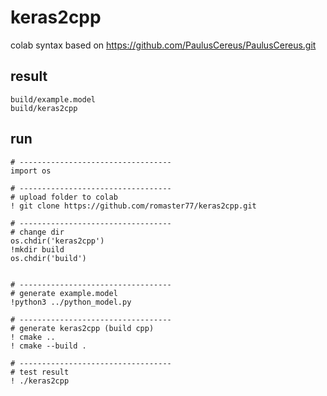 # keras2cpp


colab syntax
based on https://github.com/PaulusCereus/PaulusCereus.git

## result
```
build/example.model
build/keras2cpp
```


## run
```
# ----------------------------------
import os

# ----------------------------------
# upload folder to colab
! git clone https://github.com/romaster77/keras2cpp.git

# ----------------------------------
# change dir
os.chdir('keras2cpp')
!mkdir build 
os.chdir('build')


# ----------------------------------
# generate example.model
!python3 ../python_model.py 

# ----------------------------------
# generate keras2cpp (build cpp)
! cmake ..
! cmake --build .

# ----------------------------------
# test result
! ./keras2cpp

```
